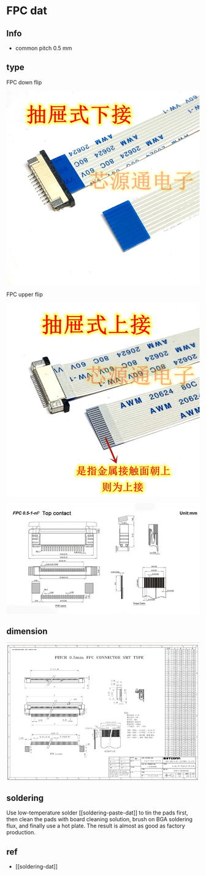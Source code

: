 
# FPC dat 

## Info 
- common pitch 0.5 mm


## type 
FPC down flip 

![](53-53-16-17-07-2023.png)



FPC upper flip 

![](41-53-16-17-07-2023.png)

![](32-14-18-03-08-2023.png)

## dimension 
![](05-55-16-17-07-2023.png)


## soldering 

Use low-temperature solder [[soldering-paste-dat]] to tin the pads first, then clean the pads with board cleaning solution, brush on BGA soldering flux, and finally use a hot plate. The result is almost as good as factory production.


## ref 

- [[soldering-dat]]